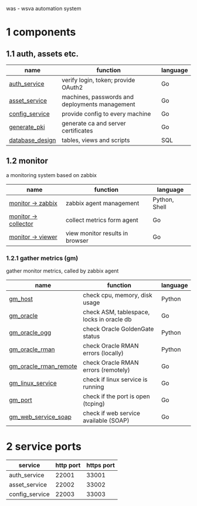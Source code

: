 was - wsva automation system

# 1 components

## 1.1 auth, assets etc.
| name                                                       | function                                       | language |
|------------------------------------------------------------|------------------------------------------------|----------|
| [auth_service](https://github.com/wsva/auth_service)       | verify login, token; provide OAuth2            | Go       |
| [asset_service](https://github.com/wsva/asset_service)     | machines, passwords and deployments management | Go       |
| [config_service](https://github.com/wsva/config_service)   | provide config to every machine                | Go       |
| [generate_pki](https://github.com/wsva/generate_pki)       | generate ca and server certificates            | Go       |
| [database_design](https://github.com/wsva/database_design) | tables, views and scripts                      | SQL      |

## 1.2 monitor
a monitoring system based on zabbix

| name                                                              | function                        | language      |
|-------------------------------------------------------------------|---------------------------------|---------------|
| [monitor -> zabbix](https://github.com/wsva/monitor_zabbix)       | zabbix agent management         | Python, Shell |
| [monitor -> collector](https://github.com/wsva/monitor_collector) | collect metrics form agent      | Go            |
| [monitor -> viewer](https://github.com/wsva/monitor_viewer)       | view monitor results in browser | Go            |

### 1.2.1 gather metrics (gm)
gather monitor metrics, called by zabbix agent

| name                                                                   | function                                  | language |
|------------------------------------------------------------------------|-------------------------------------------|----------|
| [gm_host](https://github.com/wsva/gm_host)                             | check cpu, memory, disk usage             | Python   |
| [gm_oracle](https://github.com/wsva/gm_oracle)                         | check ASM, tablespace, locks in oracle db | Go       |
| [gm_oracle_ogg](https://github.com/wsva/gm_oracle_ogg)                 | check Oracle GoldenGate status            | Python   |
| [gm_oracle_rman](https://github.com/wsva/gm_oracle_rman)               | check Oracle RMAN errors (locally)        | Python   |
| [gm_oracle_rman_remote](https://github.com/wsva/gm_oracle_rman_remote) | check Oracle RMAN errors (remotely)       | Go       |
| [gm_linux_service](https://github.com/wsva/gm_linux_service)           | check if linux service is running         | Go       |
| [gm_port](https://github.com/wsva/gm_port)                             | check if the port is open (tcping)        | Go       |
| [gm_web_service_soap](https://github.com/wsva/gm_web_service_soap)     | check if web service available (SOAP)     | Go       |

# 2 service ports
| service        | http port | https port |
|----------------|-----------|------------|
| auth_service   | 22001     | 33001      |
| asset_service  | 22002     | 33002      |
| config_service | 22003     | 33003      |